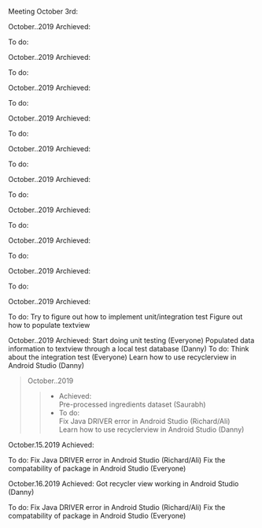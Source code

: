 Meeting October 3rd: 


October..2019 
Archieved:
  
To do:

October..2019 
Archieved:
  
To do:

October..2019 
Archieved:
  
To do:

October..2019 
Archieved:
  
To do:

October..2019 
Archieved:
  
To do:

October..2019 
Archieved:
  
To do:

October..2019 
Archieved:
  
To do:

October..2019 
Archieved:
  
To do:

October..2019 
Archieved:
  
To do:

October..2019 
Archieved:
  
To do:
  Try to figure out how to implement unit/integration test
  Figure out how to populate textview 
  
October..2019 
Archieved:
  Start doing unit testing (Everyone) 
  Populated data information to textview through a local test database (Danny) 
To do:
  Think about the integration test (Everyone) 
  Learn how to use recyclerview in Android Studio (Danny) 
 
>October..2019 
>>* Achieved: 
  <br/>Pre-processed ingredients dataset (Saurabh) 
>>* To do: 
  <br/>Fix Java DRIVER error in Android Studio (Richard/Ali) 
  <br/>Learn how to use recyclerview in Android Studio (Danny) 
  
October.15.2019 
Achieved: 
  
To do: 
    Fix Java DRIVER error in Android Studio (Richard/Ali) 
    Fix the compatability of package in Android Studio (Everyone) 

October.16.2019 
Achieved: 
  Got recycler view working in Android Studio (Danny) 
  
To do:
    Fix Java DRIVER error in Android Studio (Richard/Ali) 
    Fix the compatability of package in Android Studio (Everyone) 

  
